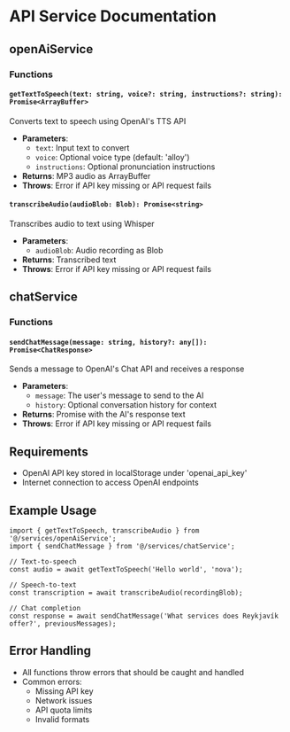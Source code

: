 
# API Service Documentation

## openAiService

### Functions
#### `getTextToSpeech(text: string, voice?: string, instructions?: string): Promise<ArrayBuffer>`
Converts text to speech using OpenAI's TTS API
- **Parameters**:
  - `text`: Input text to convert
  - `voice`: Optional voice type (default: 'alloy')
  - `instructions`: Optional pronunciation instructions
- **Returns**: MP3 audio as ArrayBuffer
- **Throws**: Error if API key missing or API request fails

#### `transcribeAudio(audioBlob: Blob): Promise<string>`
Transcribes audio to text using Whisper
- **Parameters**:
  - `audioBlob`: Audio recording as Blob
- **Returns**: Transcribed text
- **Throws**: Error if API key missing or API request fails

## chatService

### Functions
#### `sendChatMessage(message: string, history?: any[]): Promise<ChatResponse>`
Sends a message to OpenAI's Chat API and receives a response
- **Parameters**:
  - `message`: The user's message to send to the AI
  - `history`: Optional conversation history for context
- **Returns**: Promise with the AI's response text
- **Throws**: Error if API key missing or API request fails

## Requirements
- OpenAI API key stored in localStorage under 'openai_api_key'
- Internet connection to access OpenAI endpoints

## Example Usage
```tsx
import { getTextToSpeech, transcribeAudio } from '@/services/openAiService';
import { sendChatMessage } from '@/services/chatService';

// Text-to-speech
const audio = await getTextToSpeech('Hello world', 'nova');

// Speech-to-text 
const transcription = await transcribeAudio(recordingBlob);

// Chat completion
const response = await sendChatMessage('What services does Reykjavík offer?', previousMessages);
```

## Error Handling
- All functions throw errors that should be caught and handled
- Common errors:
  - Missing API key
  - Network issues
  - API quota limits
  - Invalid formats
